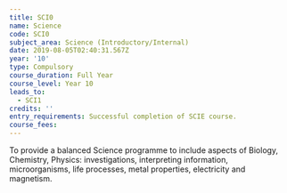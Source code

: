 ```yaml
---
title: SCI0
name: Science
code: SCI0
subject_area: Science (Introductory/Internal)
date: 2019-08-05T02:40:31.567Z
year: '10'
type: Compulsory
course_duration: Full Year
course_level: Year 10
leads_to:
  - SCI1
credits: ''
entry_requirements: Successful completion of SCIE course.
course_fees: 
---
```

To provide a balanced Science programme to include aspects of Biology, Chemistry, Physics: investigations, interpreting information, microorganisms, life processes, metal properties, electricity and magnetism.
